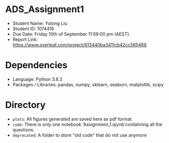 # ADS_Assignment1
- Student Name: Yutong Liu
- Student ID: 1074416
- Due Date: Friday 10th of September 11:59:00 pm (AEST).
- Report Link: https://www.overleaf.com/project/613440ba3411cb42cc565468

# Dependencies
- Language:  Python 3.8.3 
- Packages / Libraries: pandas, numpy, sklearn, seaborn, matplotlib, scipy

# Directory
- `plots`: All figures generated are saved here as pdf format.
- `code`: There is only one notebook 'Assignment_1.ipynb'contatining all the questions.
- `deprecated`: A folder to store "old code" that do not use anymore
